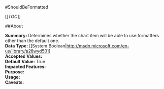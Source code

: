 #ShouldBeFormatted

[[_TOC_]]

##About

**Summary:**  Determines whether the chart item will be able to use formatters other than the default one.   
**Data Type:** [[System.Boolean|http://msdn.microsoft.com/en-us/library/a28wyd50]]  
**Accepted Values:**   
**Default Value:** True  
**Impacted Features:**   
**Purpose:**   
**Usage:**   
**Caveats:**   

